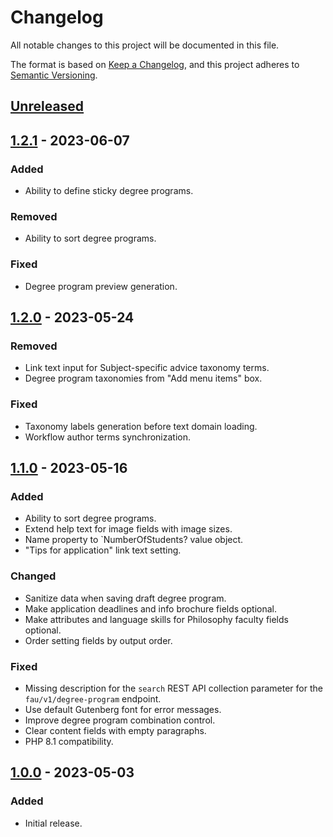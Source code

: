# Changelog

All notable changes to this project will be documented in this file.

The format is based on [Keep a Changelog](https://keepachangelog.com/en/1.1.0/),
and this project adheres to [Semantic Versioning](https://semver.org/spec/v2.0.0.html).

## [Unreleased]

## [1.2.1] - 2023-06-07
### Added
- Ability to define sticky degree programs.

### Removed
- Ability to sort degree programs.

### Fixed
- Degree program preview generation.

## [1.2.0] - 2023-05-24
### Removed
- Link text input for Subject-specific advice taxonomy terms.
- Degree program taxonomies from "Add menu items" box.

### Fixed
- Taxonomy labels generation before text domain loading.
- Workflow author terms synchronization.

## [1.1.0] - 2023-05-16
### Added
- Ability to sort degree programs.
- Extend help text for image fields with image sizes.
- Name property to `NumberOfStudents? value object.
- "Tips for application" link text setting.

### Changed
- Sanitize data when saving draft degree program.
- Make application deadlines and info brochure fields optional.
- Make attributes and language skills for Philosophy faculty fields optional.
- Order setting fields by output order.

### Fixed
- Missing description for the `search` REST API collection parameter for the `fau/v1/degree-program` endpoint.
- Use default Gutenberg font for error messages.
- Improve degree program combination control.
- Clear content fields with empty paragraphs.
- PHP 8.1 compatibility.

## [1.0.0] - 2023-05-03
### Added
- Initial release.

[Unreleased]: https://github.com/RRZE-Webteam/FAU-Studium/compare/1.2.1...HEAD
[1.2.1]: https://github.com/RRZE-Webteam/FAU-Studium/compare/1.2.0...1.2.1
[1.2.0]: https://github.com/RRZE-Webteam/FAU-Studium/compare/1.1.0...1.2.0
[1.1.0]: https://github.com/RRZE-Webteam/FAU-Studium/compare/1.0.0...1.1.0
[1.0.0]: https://github.com/RRZE-Webteam/FAU-Studium/releases/tag/1.0.0
